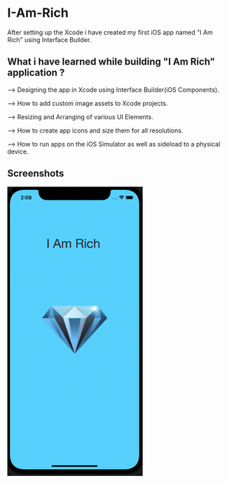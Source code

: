 # I-Am-Rich
After setting up the Xcode i have created my first iOS app named "I Am Rich" using Interface Builder.

## What i have learned while building "I Am Rich" application ?

--> Designing the app in Xcode using Interface Builder(iOS Components).

--> How to add custom image assets to Xcode projects.

--> Resizing and Arranging of various UI Elements.

--> How to create app icons and size them for all resolutions.

--> How to run apps on the iOS Simulator as well as sideload to a physical device.

## Screenshots

![I Am Rich](I%20Am%20Rich/images/I_Am_Rich.png)
